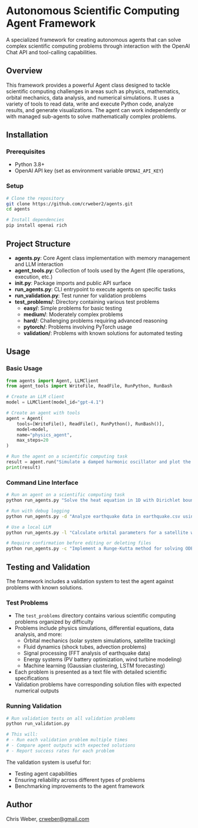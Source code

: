 # Autonomous Scientific Computing Agent Framework

A specialized framework for creating autonomous agents that can solve complex scientific computing problems through interaction with the OpenAI Chat API and tool-calling capabilities.

## Overview

This framework provides a powerful Agent class designed to tackle scientific computing challenges in areas such as physics, mathematics, orbital mechanics, data analysis, and numerical simulations. It uses a variety of tools to read data, write and execute Python code, analyze results, and generate visualizations. The agent can work independently or with managed sub-agents to solve mathematically complex problems.

## Installation

### Prerequisites

- Python 3.8+ 
- OpenAI API key (set as environment variable `OPENAI_API_KEY`)

### Setup

```bash
# Clone the repository
git clone https://github.com/crweber2/agents.git
cd agents

# Install dependencies
pip install openai rich
```

## Project Structure

- **agents.py**: Core Agent class implementation with memory management and LLM interaction
- **agent_tools.py**: Collection of tools used by the Agent (file operations, execution, etc.)
- **__init__.py**: Package imports and public API surface
- **run_agents.py**: CLI entrypoint to execute agents on specific tasks
- **run_validation.py**: Test runner for validation problems
- **test_problems/**: Directory containing various test problems
  - **easy/**: Simple problems for basic testing
  - **medium/**: Moderately complex problems
  - **hard/**: Challenging problems requiring advanced reasoning
  - **pytorch/**: Problems involving PyTorch usage
  - **validation/**: Problems with known solutions for automated testing

## Usage

### Basic Usage

```python
from agents import Agent, LLMClient
from agent_tools import WriteFile, ReadFile, RunPython, RunBash

# Create an LLM client
model = LLMClient(model_id="gpt-4.1")

# Create an agent with tools
agent = Agent(
    tools=[WriteFile(), ReadFile(), RunPython(), RunBash()],
    model=model,
    name="physics_agent",
    max_steps=20
)

# Run the agent on a scientific computing task
result = agent.run("Simulate a damped harmonic oscillator and plot the position vs time")
print(result)
```

### Command Line Interface

```bash
# Run an agent on a scientific computing task
python run_agents.py "Solve the heat equation in 1D with Dirichlet boundary conditions"

# Run with debug logging
python run_agents.py -d "Analyze earthquake data in earthquake.csv using FFT"

# Use a local LLM
python run_agents.py -l "Calculate orbital parameters for a satellite with J2 perturbation"

# Require confirmation before editing or deleting files
python run_agents.py -c "Implement a Runge-Kutta method for solving ODEs"
```

## Testing and Validation

The framework includes a validation system to test the agent against problems with known solutions.

### Test Problems

- The `test_problems` directory contains various scientific computing problems organized by difficulty
- Problems include physics simulations, differential equations, data analysis, and more:
  - Orbital mechanics (solar system simulations, satellite tracking)
  - Fluid dynamics (shock tubes, advection problems)
  - Signal processing (FFT analysis of earthquake data)
  - Energy systems (PV battery optimization, wind turbine modeling)
  - Machine learning (Gaussian clustering, LSTM forecasting)
- Each problem is presented as a text file with detailed scientific specifications
- Validation problems have corresponding solution files with expected numerical outputs

### Running Validation

```bash
# Run validation tests on all validation problems
python run_validation.py

# This will:
# - Run each validation problem multiple times
# - Compare agent outputs with expected solutions
# - Report success rates for each problem
```

The validation system is useful for:
- Testing agent capabilities
- Ensuring reliability across different types of problems
- Benchmarking improvements to the agent framework

## Author

Chris Weber, crweber@gmail.com
